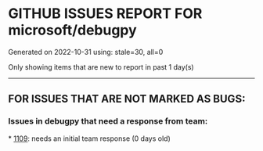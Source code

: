 
# GITHUB ISSUES REPORT FOR microsoft/debugpy


Generated on 2022-10-31 using: stale=30, all=0


Only showing items that are new to report in past 1 day(s)


---

## FOR ISSUES THAT ARE NOT MARKED AS BUGS:


### Issues in debugpy that need a response from team:


\* [1109](https://github.com/microsoft/debugpy/issues/1109 "breakpoint in file that does not exist"): needs an initial team response (0 days old)
